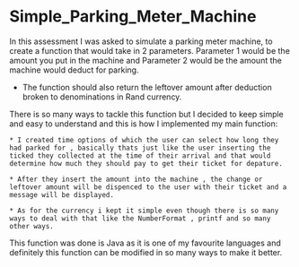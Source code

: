 # Simple_Parking_Meter_Machine

In this assessment I was asked to simulate a parking meter machine,  to create a function that would take in 2 parameters. Parameter 1 would be the amount you put in the machine and Parameter 2 would be the amount the machine would deduct for parking.

* The function should also return the leftover amount after deduction broken to denominations in Rand currency.


There is so many ways to tackle this function but I decided to keep simple and easy to understand and this is how I implemented my main function:

    * I created time options of which the user can select how long they had parked for , basically thats just like the user inserting the ticked they collected at the time of their arrival and that would determine how much they should pay to get their ticket for depature.

    * After they insert the amount into the machine , the change or leftover amount will be dispenced to the user with their ticket and a message will be displayed.

    * As for the currency i kept it simple even though there is so many ways to deal with that like the NumberFormat , printf and so many other ways. 

This function was done is Java as it is one of my favourite languages and definitely this function can be modified in so many ways to make it better.
